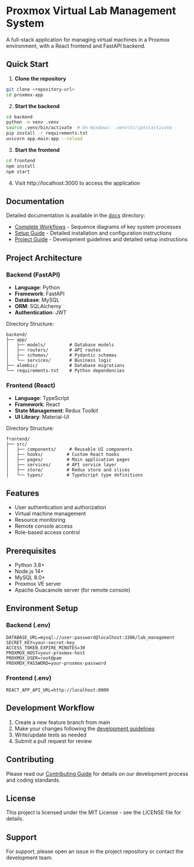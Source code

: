 # Proxmox Virtual Lab Management System

A full-stack application for managing virtual machines in a Proxmox environment, with a React frontend and FastAPI backend.

## Quick Start

1. **Clone the repository**
```bash
git clone <repository-url>
cd proxmox-app
```

2. **Start the backend**
```bash
cd backend
python -m venv .venv
source .venv/bin/activate  # On Windows: .venv\Scripts\activate
pip install -r requirements.txt
uvicorn app.main:app --reload
```

3. **Start the frontend**
```bash
cd frontend
npm install
npm start
```

4. Visit http://localhost:3000 to access the application

## Documentation

Detailed documentation is available in the [docs](./docs) directory:

- [Complete Workflows](./docs/workflows.md) - Sequence diagrams of key system processes
- [Setup Guide](./SETUP.md) - Detailed installation and configuration instructions
- [Project Guide](./docs/README.md) - Development guidelines and detailed setup instructions

## Project Architecture

### Backend (FastAPI)
- **Language**: Python
- **Framework**: FastAPI
- **Database**: MySQL
- **ORM**: SQLAlchemy
- **Authentication**: JWT

Directory Structure:
```
backend/
├── app/
│   ├── models/         # Database models
│   ├── routers/        # API routes
│   ├── schemas/        # Pydantic schemas
│   └── services/       # Business logic
├── alembic/            # Database migrations
└── requirements.txt    # Python dependencies
```

### Frontend (React)
- **Language**: TypeScript
- **Framework**: React
- **State Management**: Redux Toolkit
- **UI Library**: Material-UI

Directory Structure:
```
frontend/
├── src/
│   ├── components/     # Reusable UI components
│   ├── hooks/         # Custom React hooks
│   ├── pages/         # Main application pages
│   ├── services/      # API service layer
│   ├── store/         # Redux store and slices
│   └── types/         # TypeScript type definitions
```

## Features

- User authentication and authorization
- Virtual machine management
- Resource monitoring
- Remote console access
- Role-based access control

## Prerequisites

- Python 3.8+
- Node.js 14+
- MySQL 8.0+
- Proxmox VE server
- Apache Guacamole server (for remote console)

## Environment Setup

### Backend (.env)
```
DATABASE_URL=mysql://user:password@localhost:3306/lab_management
SECRET_KEY=your-secret-key
ACCESS_TOKEN_EXPIRE_MINUTES=30
PROXMOX_HOST=your-proxmox-host
PROXMOX_USER=root@pam
PROXMOX_PASSWORD=your-proxmox-password
```

### Frontend (.env)
```
REACT_APP_API_URL=http://localhost:8000
```

## Development Workflow

1. Create a new feature branch from main
2. Make your changes following the [development guidelines](./docs/README.md)
3. Write/update tests as needed
4. Submit a pull request for review

## Contributing

Please read our [Contributing Guide](./docs/README.md) for details on our development process and coding standards.

## License

This project is licensed under the MIT License - see the LICENSE file for details.

## Support

For support, please open an issue in the project repository or contact the development team.
